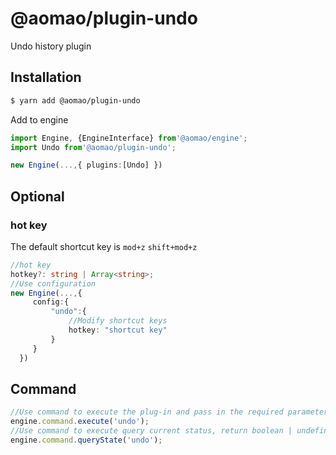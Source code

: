 # @aomao/plugin-undo

Undo history plugin

## Installation

```bash
$ yarn add @aomao/plugin-undo
```

Add to engine

```ts
import Engine, {EngineInterface} from'@aomao/engine';
import Undo from'@aomao/plugin-undo';

new Engine(...,{ plugins:[Undo] })
```

## Optional

### hot key

The default shortcut key is `mod+z` `shift+mod+z`

```ts
//hot key
hotkey?: string | Array<string>;
//Use configuration
new Engine(...,{
     config:{
         "undo":{
             //Modify shortcut keys
             hotkey: "shortcut key"
         }
     }
  })
```

## Command

```ts
//Use command to execute the plug-in and pass in the required parameters
engine.command.execute('undo');
//Use command to execute query current status, return boolean | undefined
engine.command.queryState('undo');
```
